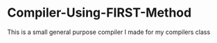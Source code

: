 # Compiler-Using-FIRST-Method
This is a small general purpose compiler I made for my compilers class
